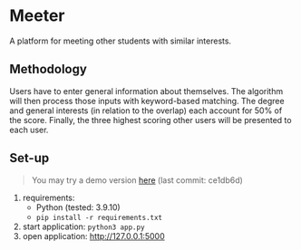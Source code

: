 # Meeter

A platform for meeting other students with similar interests. 

## Methodology 

Users have to enter general information about themselves. The algorithm will then process those inputs with keyword-based matching. The degree and general interests (in relation to the overlap) each account for 50% of the score. Finally, the three highest scoring other users will be presented to each user.

## Set-up

> You may try a demo version [here](http://noelkronenberg.pythonanywhere.com) (last commit: ce1db6d)

1. requirements: 
    - Python (tested: 3.9.10)
    - ```pip install -r requirements.txt```
2. start application: ```python3 app.py```
3. open application: http://127.0.0.1:5000
